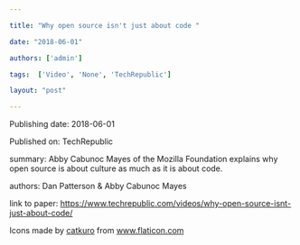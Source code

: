 ---
title: "Why open source isn't just about code "
date: "2018-06-01"
authors: ['admin']
tags:  ['Video', 'None', 'TechRepublic']
layout: "post"
---
Publishing date: 2018-06-01

Published on: TechRepublic

summary: Abby Cabunoc Mayes of the Mozilla Foundation explains why open source is about culture as much as it is about code.

authors: Dan Patterson & Abby Cabunoc Mayes

link to paper: https://www.techrepublic.com/videos/why-open-source-isnt-just-about-code/

Icons made by <a href="https://www.flaticon.com/free-icon/bookshelves_3576884" title="catkuro">catkuro</a> from <a href="https://www.flaticon.com/" title="Flaticon"> www.flaticon.com</a>